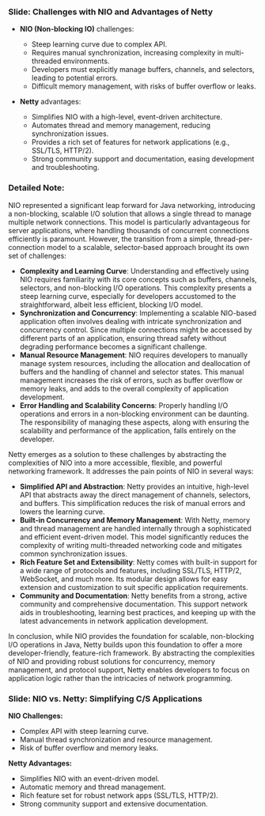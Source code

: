 ### Slide: Challenges with NIO and Advantages of Netty

- **NIO (Non-blocking IO)** challenges:
  
  - Steep learning curve due to complex API.
  - Requires manual synchronization, increasing complexity in multi-threaded environments.
  - Developers must explicitly manage buffers, channels, and selectors, leading to potential errors.
  - Difficult memory management, with risks of buffer overflow or leaks.

- **Netty** advantages:
  
  - Simplifies NIO with a high-level, event-driven architecture.
  - Automates thread and memory management, reducing synchronization issues.
  - Provides a rich set of features for network applications (e.g., SSL/TLS, HTTP/2).
  - Strong community support and documentation, easing development and troubleshooting.

### Detailed Note:

NIO represented a significant leap forward for Java networking, introducing a non-blocking, scalable I/O solution that allows a single thread to manage multiple network connections. This model is particularly advantageous for server applications, where handling thousands of concurrent connections efficiently is paramount. However, the transition from a simple, thread-per-connection model to a scalable, selector-based approach brought its own set of challenges:

- **Complexity and Learning Curve**: Understanding and effectively using NIO requires familiarity with its core concepts such as buffers, channels, selectors, and non-blocking I/O operations. This complexity presents a steep learning curve, especially for developers accustomed to the straightforward, albeit less efficient, blocking I/O model.
- **Synchronization and Concurrency**: Implementing a scalable NIO-based application often involves dealing with intricate synchronization and concurrency control. Since multiple connections might be accessed by different parts of an application, ensuring thread safety without degrading performance becomes a significant challenge.
- **Manual Resource Management**: NIO requires developers to manually manage system resources, including the allocation and deallocation of buffers and the handling of channel and selector states. This manual management increases the risk of errors, such as buffer overflow or memory leaks, and adds to the overall complexity of application development.
- **Error Handling and Scalability Concerns**: Properly handling I/O operations and errors in a non-blocking environment can be daunting. The responsibility of managing these aspects, along with ensuring the scalability and performance of the application, falls entirely on the developer.

Netty emerges as a solution to these challenges by abstracting the complexities of NIO into a more accessible, flexible, and powerful networking framework. It addresses the pain points of NIO in several ways:

- **Simplified API and Abstraction**: Netty provides an intuitive, high-level API that abstracts away the direct management of channels, selectors, and buffers. This simplification reduces the risk of manual errors and lowers the learning curve.
- **Built-in Concurrency and Memory Management**: With Netty, memory and thread management are handled internally through a sophisticated and efficient event-driven model. This model significantly reduces the complexity of writing multi-threaded networking code and mitigates common synchronization issues.
- **Rich Feature Set and Extensibility**: Netty comes with built-in support for a wide range of protocols and features, including SSL/TLS, HTTP/2, WebSocket, and much more. Its modular design allows for easy extension and customization to suit specific application requirements.
- **Community and Documentation**: Netty benefits from a strong, active community and comprehensive documentation. This support network aids in troubleshooting, learning best practices, and keeping up with the latest advancements in network application development.

In conclusion, while NIO provides the foundation for scalable, non-blocking I/O operations in Java, Netty builds upon this foundation to offer a more developer-friendly, feature-rich framework. By abstracting the complexities of NIO and providing robust solutions for concurrency, memory management, and protocol support, Netty enables developers to focus on application logic rather than the intricacies of network programming.

### Slide: NIO vs. Netty: Simplifying C/S Applications

**NIO Challenges:**

- Complex API with steep learning curve.
- Manual thread synchronization and resource management.
- Risk of buffer overflow and memory leaks.

**Netty Advantages:**

- Simplifies NIO with an event-driven model.
- Automatic memory and thread management.
- Rich feature set for robust network apps (SSL/TLS, HTTP/2).
- Strong community support and extensive documentation.
